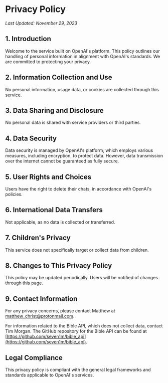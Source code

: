 # Privacy Policy

_Last Updated: November 29, 2023_

## 1. Introduction

Welcome to the service built on OpenAI's platform. This policy outlines our handling of personal information in alignment with OpenAI's standards. We are committed to protecting your privacy.

## 2. Information Collection and Use

No personal information, usage data, or cookies are collected through this service.

## 3. Data Sharing and Disclosure

No personal data is shared with service providers or third parties. 

## 4. Data Security

Data security is managed by OpenAI's platform, which employs various measures, including encryption, to protect data. However, data transmission over the internet cannot be guaranteed as fully secure.

## 5. User Rights and Choices

Users have the right to delete their chats, in accordance with OpenAI's policies. 

## 6. International Data Transfers

Not applicable, as no data is collected or transferred.

## 7. Children's Privacy

This service does not specifically target or collect data from children.

## 8. Changes to This Privacy Policy

This policy may be updated periodically. Users will be notified of changes through this page.

## 9. Contact Information

For any privacy concerns, please contact Matthew at [matthew_christ@protonmail.com](mailto:matthew_christ@protonmail.com).

For information related to the Bible API, which does not collect data, contact Tim Morgan. The GitHub repository for the Bible API can be found at [https://github.com/seven1m/bible_api](https://github.com/seven1m/bible_api).

## Legal Compliance

This privacy policy is compliant with the general legal frameworks and standards applicable to OpenAI's services.

